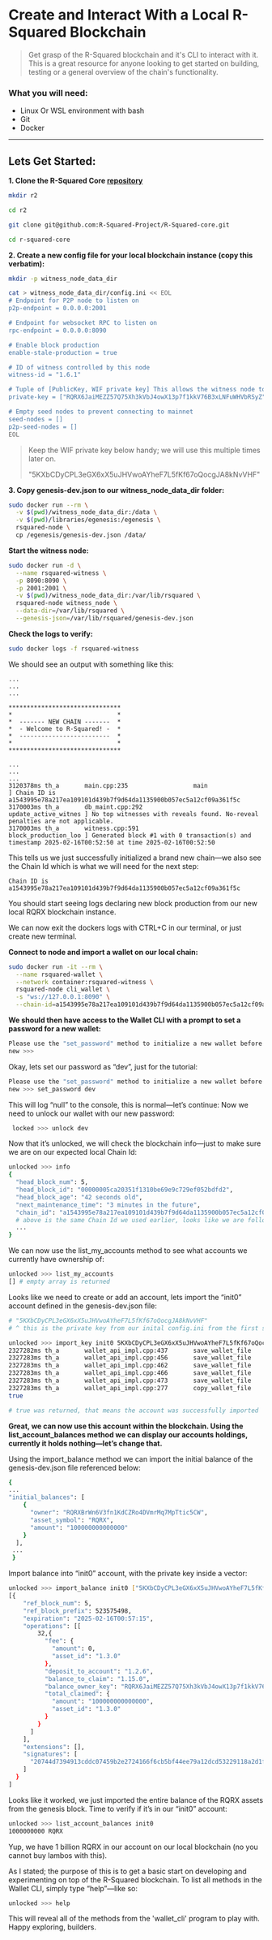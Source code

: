 # Create and Interact With a Local R-Squared Blockchain

> Get grasp of the R-Squared blockchain and it's CLI to interact with it. This is a great resource for anyone looking to get started on building, testing or a general overview of the chain's functionality.

### What you will need:
- Linux Or WSL environment with bash
- Git
- Docker
---

## Lets Get Started:

**1. Clone the R-Squared Core [repository](https://github.com/R-Squared-Project/R-Squared-core)**

```bash
mkdir r2

cd r2

git clone git@github.com:R-Squared-Project/R-Squared-core.git

cd r-squared-core
```

**2. Create a new config file for your local blockchain instance (copy this verbatim):**

```bash
mkdir -p witness_node_data_dir

cat > witness_node_data_dir/config.ini << EOL
# Endpoint for P2P node to listen on
p2p-endpoint = 0.0.0.0:2001

# Endpoint for websocket RPC to listen on
rpc-endpoint = 0.0.0.0:8090

# Enable block production
enable-stale-production = true

# ID of witness controlled by this node
witness-id = "1.6.1"

# Tuple of [PublicKey, WIF private key] This allows the witness node to sign blocks
private-key = ["RQRX6JaiMEZZ57Q75Xh3kVbJ4owX13p7f1kkV76B3xLNFuWHVbRSyZ","5KXbCDyCPL3eGX6xX5uJHVwoAYheF7L5fKf67oQocgJA8kNvVHF"]

# Empty seed nodes to prevent connecting to mainnet
seed-nodes = []
p2p-seed-nodes = []
EOL
```
> Keep the WIF private key below handy; we will use this multiple times later on.
>
> "5KXbCDyCPL3eGX6xX5uJHVwoAYheF7L5fKf67oQocgJA8kNvVHF"
>

**3. Copy genesis-dev.json to our witness_node_data_dir folder:**

```bash
sudo docker run --rm \
  -v $(pwd)/witness_node_data_dir:/data \
  -v $(pwd)/libraries/egenesis:/egenesis \
  rsquared-node \
  cp /egenesis/genesis-dev.json /data/
```

**Start the witness node:**

```bash
sudo docker run -d \
  --name rsquared-witness \
  -p 8090:8090 \
  -p 2001:2001 \
  -v $(pwd)/witness_node_data_dir:/var/lib/rsquared \
  rsquared-node witness_node \
  --data-dir=/var/lib/rsquared \
  --genesis-json=/var/lib/rsquared/genesis-dev.json
```

**Check the logs to verify:**

```bash
sudo docker logs -f rsquared-witness
```

We should see an output with something like this:

```
...
...
...

*******************************
*                             *
*  ------- NEW CHAIN -------  *
*  - Welcome to R-Squared! -  *
*  -------------------------  *
*                             *
*******************************

...
...
...
3120378ms th_a       main.cpp:235                  main                 ] Chain ID is a1543995e78a217ea109101d439b7f9d64da1135900b057ec5a12cf09a361f5c
3170003ms th_a       db_maint.cpp:292              update_active_witnes ] No top witnesses with reveals found. No-reveal penalties are not applicable.
3170003ms th_a       witness.cpp:591               block_production_loo ] Generated block #1 with 0 transaction(s) and timestamp 2025-02-16T00:52:50 at time 2025-02-16T00:52:50
```

This tells us we just successfully initialized a brand new chain—we also see the Chain Id which is what we will need for the next step:

```
Chain ID is a1543995e78a217ea109101d439b7f9d64da1135900b057ec5a12cf09a361f5c
```

You should start seeing logs declaring new block production from our new local RQRX blockchain instance.

We can now exit the dockers logs with CTRL+C in our terminal, or just create new terminal.

**Connect to node and import a wallet on our local chain:**

```bash
sudo docker run -it --rm \
  --name rsquared-wallet \
  --network container:rsquared-witness \
  rsquared-node cli_wallet \
  -s "ws://127.0.0.1:8090" \
  --chain-id=a1543995e78a217ea109101d439b7f9d64da1135900b057ec5a12cf09a361f5c
```

**We should then have access to the Wallet CLI with a prompt to set a password for a new wallet:**

```bash
Please use the "set_password" method to initialize a new wallet before continuing
new >>> 
```

Okay, lets set our password as “dev”, just for the tutorial:

```bash
Please use the "set_password" method to initialize a new wallet before continuing
new >>> set_password dev
```

This will log “null” to the console, this is normal—let’s continue: Now we need to unlock our wallet with our new password:

```bash
 locked >>> unlock dev
```

Now that it’s unlocked, we will check the blockchain info—just to make sure we are on our expected local Chain Id:

```bash
unlocked >>> info
{
  "head_block_num": 5,
  "head_block_id": "00000005ca20351f1310be69e9c729ef052bdfd2",
  "head_block_age": "42 seconds old",
  "next_maintenance_time": "3 minutes in the future",
  "chain_id": "a1543995e78a217ea109101d439b7f9d64da1135900b057ec5a12cf09a361f5c",
  # above is the same Chain Id we used earlier, looks like we are following these steps correctly.*
  ...
}
```

We can now use the list_my_accounts method to see what accounts we currently have ownership of:

```bash
unlocked >>> list_my_accounts
[] # empty array is returned
```

Looks like we need to create or add an account, lets import the “init0” account defined in the genesis-dev.json file:

```bash
# "5KXbCDyCPL3eGX6xX5uJHVwoAYheF7L5fKf67oQocgJA8kNvVHF" 
# ^ this is the private key from our inital config.ini from the first step

unlocked >>> import_key init0 5KXbCDyCPL3eGX6xX5uJHVwoAYheF7L5fKf67oQocgJA8kNvVHF
2327282ms th_a       wallet_api_impl.cpp:437       save_wallet_file     ] saving wallet to file wallet.json
2327283ms th_a       wallet_api_impl.cpp:456       save_wallet_file     ] saved successfully wallet to tmp file wallet.json.tmp
2327283ms th_a       wallet_api_impl.cpp:462       save_wallet_file     ] validated successfully tmp wallet file wallet.json.tmp
2327283ms th_a       wallet_api_impl.cpp:466       save_wallet_file     ] renamed successfully tmp wallet file wallet.json.tmp
2327283ms th_a       wallet_api_impl.cpp:473       save_wallet_file     ] successfully saved wallet to file wallet.json
2327283ms th_a       wallet_api_impl.cpp:277       copy_wallet_file     ] backing up wallet wallet.json to after-import-key-397f0e77.wallet
true 

# true was returned, that means the account was successfully imported
```

**Great, we can now use this account within the blockchain. Using the list_account_balances method we can display our accounts holdings, currently it holds nothing—let’s change that.**

Using the import_balance method we can import the initial balance of the genesis-dev.json file referenced below:

```bash
{
...
"initial_balances": [
    {
      "owner": "RQRXBrWn6V3fn1KdCZRo4DVmrMq7MpTtic5CW",
      "asset_symbol": "RQRX",
      "amount": "100000000000000"
    }
  ],
 ...
 }
```

Import balance into “init0” account, with the private key inside a vector:

```bash
unlocked >>> import_balance init0 ["5KXbCDyCPL3eGX6xX5uJHVwoAYheF7L5fKf67oQocgJA8kNvVHF"] true
[{
    "ref_block_num": 5,
    "ref_block_prefix": 523575498,
    "expiration": "2025-02-16T00:57:15",
    "operations": [[
        32,{
          "fee": {
            "amount": 0,
            "asset_id": "1.3.0"
          },
          "deposit_to_account": "1.2.6",
          "balance_to_claim": "1.15.0",
          "balance_owner_key": "RQRX6JaiMEZZ57Q75Xh3kVbJ4owX13p7f1kkV76B3xLNFuWHVbRSyZ",
          "total_claimed": {
            "amount": "100000000000000",
            "asset_id": "1.3.0"
          }
        }
      ]
    ],
    "extensions": [],
    "signatures": [
      "20744d7394913cddc07459b2e2724166f6cb5bf44ee79a12dcd53229118a2d1fe701ac4c6e6a096c591872a76d588964bdcfa903ad118e7bb8db8e36f22ba84096"
    ]
  }
]
```

Looks like it worked, we just imported the entire balance of the RQRX assets from the genesis block. Time to verify if it’s in our “init0” account:

```bash
unlocked >>> list_account_balances init0
1000000000 RQRX
```

Yup, we have 1 billion RQRX in our account on our local blockchain (no you cannot buy lambos with this).

As I stated; the purpose of this is to get a basic start on developing and experimenting on top of the R-Squared blockchain. To list all methods in the Wallet CLI, simply type “help”—like so:

```bash
unlocked >>> help											
```

This will reveal all of the methods from the 'wallet_cli' program to play with. Happy exploring, builders.
